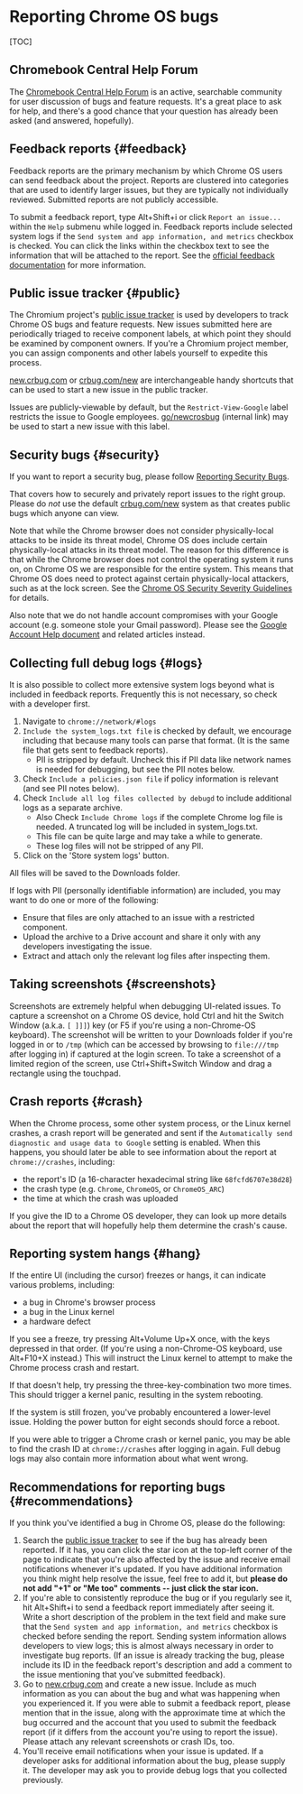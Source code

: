 # Reporting Chrome OS bugs

[TOC]

## Chromebook Central Help Forum

The [Chromebook Central Help Forum] is an active, searchable community for user
discussion of bugs and feature requests. It's a great place to ask for help, and
there's a good chance that your question has already been asked (and answered,
hopefully).

## Feedback reports {#feedback}

Feedback reports are the primary mechanism by which Chrome OS users can send
feedback about the project. Reports are clustered into categories that are used
to identify larger issues, but they are typically not individually reviewed.
Submitted reports are not publicly accessible.

To submit a feedback report, type Alt+Shift+i or click `Report an issue...`
within the `Help` submenu while logged in. Feedback reports include selected
system logs if the `Send system and app information, and metrics` checkbox is
checked. You can click the links within the checkbox text to see the information
that will be attached to the report. See the [official feedback documentation]
for more information.

## Public issue tracker {#public}

The Chromium project's [public issue tracker] is used by developers to track
Chrome OS bugs and feature requests. New issues submitted here are periodically
triaged to receive component labels, at which point they should be examined by
component owners. If you're a Chromium project member, you can assign components
and other labels yourself to expedite this process.

[new.crbug.com] or [crbug.com/new] are interchangeable handy shortcuts that can
be used to start a new issue in the public tracker.

Issues are publicly-viewable by default, but the `Restrict-View-Google` label
restricts the issue to Google employees. [go/newcrosbug] (internal link) may be
used to start a new issue with this label.

## Security bugs {#security}

If you want to report a security bug, please follow [Reporting Security Bugs].

That covers how to securely and privately report issues to the right group.
Please do *not* use the default [crbug.com/new] system as that creates public
bugs which anyone can view.

Note that while the Chrome browser does not consider physically-local attacks to
be inside its threat model, Chrome OS does include certain physically-local
attacks in its threat model. The reason for this difference is that while the
Chrome browser does not control the operating system it runs on, on Chrome OS we
are responsible for the entire system. This means that Chrome OS does need to
protect against certain physically-local attackers, such as at the lock screen.
See the [Chrome OS Security Severity Guidelines] for details.

Also note that we do not handle account compromises with your Google account
(e.g. someone stole your Gmail password).  Please see the
[Google Account Help document](https://support.google.com/accounts/answer/7539929)
and related articles instead.

## Collecting full debug logs {#logs}

It is also possible to collect more extensive system logs beyond what is
included in feedback reports. Frequently this is not necessary, so check with a
developer first.
1.  Navigate to `chrome://network/#logs`
2.  `Include the system_logs.txt file` is checked by default, we encourage
    including that because many tools can parse that format. (It is the same
    file that gets sent to feedback reports).
    *   PII is stripped by default. Uncheck this if PII data like network names
        is needed for debugging, but see the PII notes below.
3.  Check `Include a policies.json file` if policy information is relevant
    (and see PII notes below).
4.  Check `Include all log files collected by debugd` to include additional
    logs as a separate archive.
    *   Also Check `Include Chrome logs` if the complete Chrome log file is
        needed. A truncated log will be included in system_logs.txt.
    *   This file can be quite large and may take a while to generate.
    *   These log files will not be stripped of any PII.
5.  Click on the 'Store system logs' button.

All files will be saved to the Downloads folder.

If logs with PII (personally identifiable information) are included, you may
want to do one or more of the following:
*   Ensure that files are only attached to an issue with a restricted component.
*   Upload the archive to a Drive account and share it only with any developers
    investigating the issue.
*   Extract and attach only the relevant log files after inspecting them.

## Taking screenshots {#screenshots}

Screenshots are extremely helpful when debugging UI-related issues. To capture a
screenshot on a Chrome OS device, hold Ctrl and hit the Switch Window (a.k.a. `[
]]]`) key (or F5 if you're using a non-Chrome-OS keyboard). The screenshot will
be written to your Downloads folder if you're logged in or to `/tmp` (which can
be accessed by browsing to `file:///tmp` after logging in) if captured at the
login screen. To take a screenshot of a limited region of the screen, use
Ctrl+Shift+Switch Window and drag a rectangle using the touchpad.

## Crash reports {#crash}

When the Chrome process, some other system process, or the Linux kernel crashes,
a crash report will be generated and sent if the `Automatically send diagnostic
and usage data to Google` setting is enabled. When this happens, you should
later be able to see information about the report at `chrome://crashes`,
including:

*   the report's ID (a 16-character hexadecimal string like `68fcfd6707e38d28`)
*   the crash type (e.g. `Chrome`, `ChromeOS`, or `ChromeOS_ARC`)
*   the time at which the crash was uploaded

If you give the ID to a Chrome OS developer, they can look up more details about
the report that will hopefully help them determine the crash's cause.

## Reporting system hangs {#hang}

If the entire UI (including the cursor) freezes or hangs, it can indicate
various problems, including:

*   a bug in Chrome's browser process
*   a bug in the Linux kernel
*   a hardware defect

If you see a freeze, try pressing Alt+Volume Up+X once, with the keys depressed
in that order. (If you're using a non-Chrome-OS keyboard, use Alt+F10+X
instead.) This will instruct the Linux kernel to attempt to make the Chrome
process crash and restart.

If that doesn't help, try pressing the three-key-combination two more times.
This should trigger a kernel panic, resulting in the system rebooting.

If the system is still frozen, you've probably encountered a lower-level issue.
Holding the power button for eight seconds should force a reboot.

If you were able to trigger a Chrome crash or kernel panic, you may be able to
find the crash ID at `chrome://crashes` after logging in again. Full debug logs
may also contain more information about what went wrong.

## Recommendations for reporting bugs {#recommendations}

If you think you've identified a bug in Chrome OS, please do the following:

1.  Search the [public issue tracker] to see if the bug has already been
    reported. If it has, you can click the star icon at the top-left corner of
    the page to indicate that you're also affected by the issue and receive
    email notifications whenever it's updated. If you have additional
    information you think might help resolve the issue, feel free to add it, but
    **please do not add "+1" or "Me too" comments -- just click the star icon.**
2.  If you're able to consistently reproduce the bug or if you regularly see it,
    hit Alt+Shift+i to send a feedback report immediately after seeing it. Write
    a short description of the problem in the text field and make sure that the
    `Send system and app information, and metrics` checkbox is checked before
    sending the report. Sending system information allows developers to view
    logs; this is almost always necessary in order to investigate bug reports.
    (If an issue is already tracking the bug, please include its ID in the
    feedback report's description and add a comment to the issue mentioning that
    you've submitted feedback).
3.  Go to [new.crbug.com] and create a new issue. Include as much information as
    you can about the bug and what was happening when you experienced it. If you
    were able to submit a feedback report, please mention that in the issue,
    along with the approximate time at which the bug occurred and the account
    that you used to submit the feedback report (if it differs from the account
    you're using to report the issue). Please attach any relevant screenshots or
    crash IDs, too.
4.  You'll receive email notifications when your issue is updated. If a
    developer asks for additional information about the bug, please supply it.
    The developer may ask you to provide debug logs that you collected
    previously.


[Chromebook Central Help Forum]: https://productforums.google.com/forum/#!forum/chromebook-central
[official feedback documentation]: https://support.google.com/chromebook/answer/2982029
[public issue tracker]: https://bugs.chromium.org/p/chromium/issues/list
[new.crbug.com]: https://new.crbug.com/
[crbug.com/new]: https://crbug.com/new
[go/newcrosbug]: https://goto.google.com/newcrosbug
[Reporting Security Bugs]: https://dev.chromium.org/Home/chromium-security/reporting-security-bugs
[Chrome OS Security Severity Guidelines]: https://chromium.googlesource.com/chromiumos/docs/+/master/security_severity_guidelines.md

